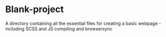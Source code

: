 # Blank-project
A directory containing all the essential files for creating a basic webpage - including SCSS and JS compiling and browsersync
